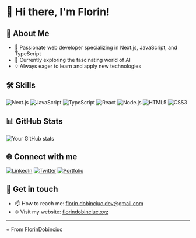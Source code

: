 # 👋 Hi there, I'm Florin!

## 💫 About Me
- 🚀 Passionate web developer specializing in Next.js, JavaScript, and TypeScript
- 🌱 Currently exploring the fascinating world of AI
- 💡 Always eager to learn and apply new technologies

## 🛠 Skills
![Next.js](https://img.shields.io/badge/-Next.js-000000?style=flat-square&logo=next.js)
![JavaScript](https://img.shields.io/badge/-JavaScript-F7DF1E?style=flat-square&logo=javascript&logoColor=black)
![TypeScript](https://img.shields.io/badge/-TypeScript-3178C6?style=flat-square&logo=typescript&logoColor=white)
![React](https://img.shields.io/badge/-React-61DAFB?style=flat-square&logo=react&logoColor=black)
![Node.js](https://img.shields.io/badge/-Node.js-339933?style=flat-square&logo=node.js&logoColor=white)
![HTML5](https://img.shields.io/badge/-HTML5-E34F26?style=flat-square&logo=html5&logoColor=white)
![CSS3](https://img.shields.io/badge/-CSS3-1572B6?style=flat-square&logo=css3)

## 📊 GitHub Stats
![Your GitHub stats](https://github-readme-stats.vercel.app/api?username=florindobinciuc&show_icons=true&theme=radical)

## 🌐 Connect with me
[![LinkedIn](https://img.shields.io/badge/LinkedIn-%230077B5.svg?logo=linkedin&logoColor=white)](https://www.linkedin.com/in/florin-dobinciuc-959897311/)
[![Twitter](https://img.shields.io/badge/Twitter-%231DA1F2.svg?logo=Twitter&logoColor=white)](https://x.com/dev_florin)
[![Portfolio](https://img.shields.io/badge/Portfolio-%23000000.svg?style=flat&logo=firefox&logoColor=#FF7139)](https://www.florindobinciuc.xyz/)

## 💬 Get in touch
- 📫 How to reach me: [florin.dobinciuc.dev@gmail.com](mailto:florin.dobinciuc.dev@gmail.com)
- 🌐 Visit my website: [florindobinciuc.xyz](https://florindobinciuc.xyz)

---

⭐️ From [FlorinDobinciuc](https://github.com/FlorinDobinciuc)
